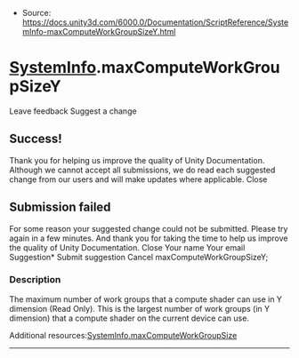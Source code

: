 * Source: https://docs.unity3d.com/6000.0/Documentation/ScriptReference/SystemInfo-maxComputeWorkGroupSizeY.html

#  [SystemInfo](https://docs.unity3d.com/6000.0/Documentation/ScriptReference/SystemInfo.html).maxComputeWorkGroupSizeY
Leave feedback
Suggest a change
## Success!
Thank you for helping us improve the quality of Unity Documentation. Although we cannot accept all submissions, we do read each suggested change from our users and will make updates where applicable.
Close
## Submission failed
For some reason your suggested change could not be submitted. Please <a>try again</a> in a few minutes. And thank you for taking the time to help us improve the quality of Unity Documentation.
Close
Your name Your email Suggestion* Submit suggestion
Cancel
maxComputeWorkGroupSizeY; 
### Description
The maximum number of work groups that a compute shader can use in Y dimension (Read Only).
This is the largest number of work groups (in Y dimension) that a compute shader on the current device can use.  
  
Additional resources:[SystemInfo.maxComputeWorkGroupSize](https://docs.unity3d.com/6000.0/Documentation/ScriptReference/SystemInfo-maxComputeWorkGroupSize.html)
* * *
